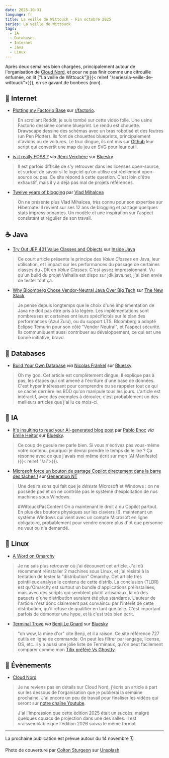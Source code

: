 ```yaml
---
date: 2025-10-31
language: fr
title: La veille de Wittouck - Fin octobre 2025
series: La veille de Wittouck
tags:
  - IA
  - Databases
  - Internet
  - Java
  - Linux
---
```


Après deux semaines bien chargées, principalement autour de l'organisation de [Cloud Nord](https://cloudnord.fr), et pour ne pas finir comme une citrouille enfumée, on lit ["La veille de Wittouck"]({{< relref "/series/la-veille-de-wittouck">}}), en se gavant de bonbecs (non).

<!--more-->

## 🛜 Internet

* [Plotting my Factorio Base](https://www.reddit.com/r/factorio/comments/1oh5f3y/plotting_my_factorio_base/) sur [r/factorio](https://www.reddit.com/r/factorio).

> En scrollant Reddit, je suis tombé sur cette vidéo folle. Une usine Factorio dessinée comme blueprint. Le rendu est chouette.
> Drawscape dessine des schémas avec un bras robotisé et des feutres (un Pen Plotter). Ils font de chouettes blueprints, principalement d'avions ou de voitures.
> Le truc dingue, ils ont mis sur [Github](https://github.com/drawscape-labs/drawscape-factorio) leur script qui convertit une map du jeu en SVG pour leur outil.

* [is it really FOSS ?](https://isitreallyfoss.com/) _via_ [Rémi Verchère](https://bsky.app/profile/r.verchere.fr) sur [Bluesky](https://bsky.app/profile/r.verchere.fr/post/3m4ak6lpkhc2x).

> Il est parfois difficile de s'y retrouver dans les licenses open-source, et surtout de savoir si le logiciel qu'on utilise est réellement open-source ou pas. Ce site répond à cette question. C'est loin d'être exhaustif, mais il y a déjà pas mal de projets référencés.

* [Twelve years of blogging](https://vladmihalcea.com/twelve-years-of-blogging/) par [Vlad Mihalcea](https://vladmihalcea.com/)

> On ne présente plus Vlad Mihalcea, très connu pour son expertise sur Hibernate. Il revient sur ses 12 ans de blogging et partage quelques stats impressionnantes. Un modèle et une inspiration sur l'aspect consistant et régulier de son travail.

## ☕ Java

* [Try Out JEP 401 Value Classes and Objects](https://inside.java/2025/10/27/try-jep-401-value-classes/) sur [Inside Java](https://inside.java/)

> Ce court article présente le principe des _Value Classes_ en Java, leur utilisation, et l'impact sur les performances du passage de certaines classes du JDK en _Value Classes_.
> C'est assez impressionnant. Vu qu'un build du projet Valhalla est dispo sur jdk.java.net, j'ai bien envie de tester tout ça.

* [Why Bloomberg Chose Vendor-Neutral Java Over Big Tech](https://thenewstack.io/why-bloomberg-chose-vendor-neutral-java-over-big-tech/) sur [The New Stack](https://thenewstack.io/)

> Je pense depuis longtemps que le choix d'une implémentation de Java ne doit pas être pris à la légère. Les implémentations sont nombreuses et certaines ont leurs spécificités sur le plan des performances (Azul Zulu), ou du support LTS.
> Bloomberg a adopté Eclipse Temurin pour son côté "Vendor Neutral", et l'aspect sécurité. Ils communiquent aussi contribuer au développement, ce qui est une bonne initiative, bravo.

## 💾 Databases

* [Build Your Own Database](https://www.nan.fyi/database) _via_ [Nicolas Fränkel](https://bsky.app/profile/frankel.ch) sur [Bluesky](https://bsky.app/profile/frankel.ch/post/3m3zrvi4nl22n)

> Oh my god. Cet article est complètement dingue. Il explique pas à pas, les étapes qui ont amené à l'écriture d'une base de données. C'est hyper intéressant pour comprendre ou se rappeler tout ce qui se cache derrière les BDD qu'on manipule tous les jours.
> L'article est intéractif, avec des exemples à dérouler, c'est probablement un des meilleurs articles que j'ai lu ce mois-ci.

## 🧠 IA

* [It's insulting to read your AI-generated blog post](https://enocc.com/ai/2025/10/24/insulting-ai-writing.html) par [Pablo Enoc](https://enocc.com/about) _via_ [Emile Heitor](https://bsky.app/profile/imil.net) sur [Bluesky](https://bsky.app/profile/imil.net/post/3m46u5i7pbs2l).

> Ce coup de gueule me parle bien. Si vous n'écrivez pas vous-même votre contenu, pourquoi je devrai prendre le temps de le lire ?
> Ça résonne avec ce que j'avais moi même écrit sur mon [AI Manifesto]({{< relref "/ai">}}).

* [Microsoft force un bouton de partage Copilot directement dans la barre des tâches !](https://www.generation-nt.com/actualites/windows-11-copilot-microsoft-ia-taskbar-vision-2062756) sur [Generation NT](https://www.generation-nt.com/)

> Une des raisons qui fait que je *déteste* Microsoft et Windows : on ne possède pas et on ne contrôle pas le système d'exploitation de nos machines sous Windows.
> 
> #WittouckPasContent On a maintenant le droit à du Copilot partout. En plus des boutons physiques sur les claviers (!), maintenant un système Windows qui vient avec un compte Microsoft en ligne obligatoire, probablement pour vendre encore plus d'IA que personne ne veut ou n'a demandé.

## 🐧 Linux

* [A Word on Omarchy](https://マリウス.com/a-word-on-omarchy/)

> Je ne sais plus retrouver où j'ai découvert cet article.
> J'ai dû récemment réinstaller 2 machines sous Linux, et j'ai résisté à la tentation de tester la "distribution" Omarchy. Cet article très pointilleux analyse le contenu de cette distrib.
> La conclusion (TLDR) est qu'Omarchy est surtout un bundle d'applications préinstallées, mais avec des scripts qui semblent plutôt artisanaux, là où des paquets d'une distribution auraient été plus standards.
> L'auteur de l'article n'est donc clairement pas convaincu par l'intérêt de cette distribution, qu'il refuse de qualifier en tant que telle.
> C'est important parfois de démonter une hype, et là c'est très bien écrit.

* [Terminal Trove](https://terminaltrove.com/explore/) _via_ [Benji Le Gnard](https://bsky.app/profile/benjilegnard.bsky.social) sur [Bluesky](https://bsky.app/profile/benjilegnard.bsky.social/post/3lzssminryq2q)

> "oh wow, la mine d'or" cite Benji, et il a raison. Ce site référence 727 outils en ligne de commande. On peut les filtrer par langage, license, OS, etc. Il y a aussi une jolie liste de Terminaux, qu'on peut facilement comparer comme mon [Tilix préféré _Vs_ Ghostty](https://terminaltrove.com/compare/terminals/ghostty-vs-tilix/).

## 🎫 Évènements

* [Cloud Nord](https://cloudnord.fr)
> Je ne reviens pas en détails sur Cloud Nord, j'écris un article à part sur les dessous de l'organisation que je publierai la semaine prochaine.
J'ai encore un peu de travail pour finaliser les vidéos qui seront sur [notre chaîne Youtube](https://www.youtube.com/playlist?list=PLVQhat0Bx0WB-fhbbQ0bQkhfTLAZIU2IU).
> 
> J'ai l'impression que cette édition 2025 était un succès, malgré quelques couacs de projection dans une des salles.
Il est vraissemblable que l'édition 2026 suivra le même format.

---

La prochaine publication est prévue autour du 14 novembre 🗓️

Photo de couverture par [Colton Sturgeon](https://unsplash.com/@coltonsturgeon?utm_source=unsplash&utm_medium=referral&utm_content=creditCopyText) sur [Unsplash](https://unsplash.com/photos/close-up-of-pumpkin-near-wall-EFQlS6SL9uw?utm_source=unsplash&utm_medium=referral&utm_content=creditCopyText).
